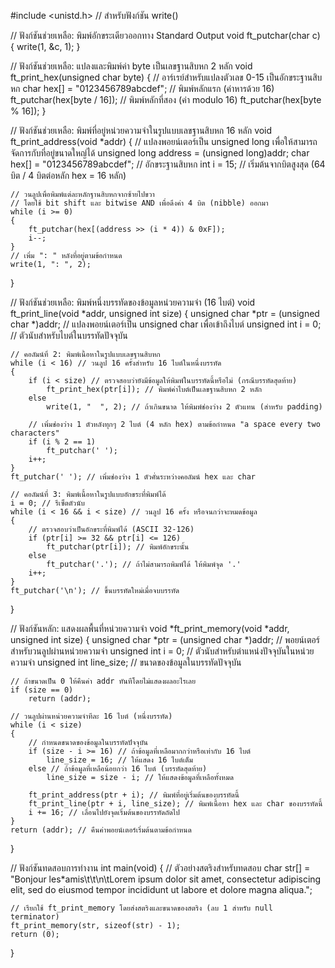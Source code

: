 #include <unistd.h> // สำหรับฟังก์ชัน write()

// ฟังก์ชันช่วยเหลือ: พิมพ์อักขระเดียวออกทาง Standard Output
void ft_putchar(char c)
{
    write(1, &c, 1);
}

// ฟังก์ชันช่วยเหลือ: แปลงและพิมพ์ค่า byte เป็นเลขฐานสิบหก 2 หลัก
void ft_print_hex(unsigned char byte)
{
    // อาร์เรย์สำหรับแปลงตัวเลข 0-15 เป็นอักขระฐานสิบหก
    char hex[] = "0123456789abcdef";
    // พิมพ์หลักแรก (ค่าหารด้วย 16)
    ft_putchar(hex[byte / 16]);
    // พิมพ์หลักที่สอง (ค่า modulo 16)
    ft_putchar(hex[byte % 16]);
}

// ฟังก์ชันช่วยเหลือ: พิมพ์ที่อยู่หน่วยความจำในรูปแบบเลขฐานสิบหก 16 หลัก
void ft_print_address(void *addr)
{
    // แปลงพอยน์เตอร์เป็น unsigned long เพื่อให้สามารถจัดการกับที่อยู่ขนาดใหญ่ได้
    unsigned long address = (unsigned long)addr;
    char hex[] = "0123456789abcdef"; // อักขระฐานสิบหก
    int i = 15; // เริ่มต้นจากบิตสูงสุด (64 บิต / 4 บิตต่อหลัก hex = 16 หลัก)

    // วนลูปเพื่อพิมพ์แต่ละหลักฐานสิบหกจากซ้ายไปขวา
    // โดยใช้ bit shift และ bitwise AND เพื่อดึงค่า 4 บิต (nibble) ออกมา
    while (i >= 0)
    {
        ft_putchar(hex[(address >> (i * 4)) & 0xF]);
        i--;
    }
    // เพิ่ม ": " หลังที่อยู่ตามข้อกำหนด
    write(1, ": ", 2);
}

// ฟังก์ชันช่วยเหลือ: พิมพ์หนึ่งบรรทัดของข้อมูลหน่วยความจำ (16 ไบต์)
void ft_print_line(void *addr, unsigned int size)
{
    unsigned char *ptr = (unsigned char *)addr; // แปลงพอยน์เตอร์เป็น unsigned char เพื่อเข้าถึงไบต์
    unsigned int i = 0; // ตัวนับสำหรับไบต์ในบรรทัดปัจจุบัน

    // คอลัมน์ที่ 2: พิมพ์เนื้อหาในรูปแบบเลขฐานสิบหก
    while (i < 16) // วนลูป 16 ครั้งสำหรับ 16 ไบต์ในหนึ่งบรรทัด
    {
        if (i < size) // ตรวจสอบว่ายังมีข้อมูลให้พิมพ์ในบรรทัดนี้หรือไม่ (กรณีบรรทัดสุดท้าย)
            ft_print_hex(ptr[i]); // พิมพ์ค่าไบต์เป็นเลขฐานสิบหก 2 หลัก
        else
            write(1, "  ", 2); // ถ้าเกินขนาด ให้พิมพ์ช่องว่าง 2 ตัวแทน (สำหรับ padding)

        // เพิ่มช่องว่าง 1 ตัวหลังทุกๆ 2 ไบต์ (4 หลัก hex) ตามข้อกำหนด "a space every two characters"
        if (i % 2 == 1)
            ft_putchar(' ');
        i++;
    }
    ft_putchar(' '); // เพิ่มช่องว่าง 1 ตัวคั่นระหว่างคอลัมน์ hex และ char

    // คอลัมน์ที่ 3: พิมพ์เนื้อหาในรูปแบบอักขระที่พิมพ์ได้
    i = 0; // รีเซ็ตตัวนับ
    while (i < 16 && i < size) // วนลูป 16 ครั้ง หรือจนกว่าจะหมดข้อมูล
    {
        // ตรวจสอบว่าเป็นอักขระที่พิมพ์ได้ (ASCII 32-126)
        if (ptr[i] >= 32 && ptr[i] <= 126)
            ft_putchar(ptr[i]); // พิมพ์อักขระนั้น
        else
            ft_putchar('.'); // ถ้าไม่สามารถพิมพ์ได้ ให้พิมพ์จุด '.'
        i++;
    }
    ft_putchar('\n'); // ขึ้นบรรทัดใหม่เมื่อจบบรรทัด
}

// ฟังก์ชันหลัก: แสดงผลพื้นที่หน่วยความจำ
void *ft_print_memory(void *addr, unsigned int size)
{
    unsigned char *ptr = (unsigned char *)addr; // พอยน์เตอร์สำหรับวนลูปผ่านหน่วยความจำ
    unsigned int i = 0; // ตัวนับสำหรับตำแหน่งปัจจุบันในหน่วยความจำ
    unsigned int line_size; // ขนาดของข้อมูลในบรรทัดปัจจุบัน

    // ถ้าขนาดเป็น 0 ให้คืนค่า addr ทันทีโดยไม่แสดงผลอะไรเลย
    if (size == 0)
        return (addr);

    // วนลูปผ่านหน่วยความจำทีละ 16 ไบต์ (หนึ่งบรรทัด)
    while (i < size)
    {
        // กำหนดขนาดของข้อมูลในบรรทัดปัจจุบัน
        if (size - i >= 16) // ถ้าข้อมูลที่เหลือมากกว่าหรือเท่ากับ 16 ไบต์
            line_size = 16; // ให้แสดง 16 ไบต์เต็ม
        else // ถ้าข้อมูลที่เหลือน้อยกว่า 16 ไบต์ (บรรทัดสุดท้าย)
            line_size = size - i; // ให้แสดงข้อมูลที่เหลือทั้งหมด

        ft_print_address(ptr + i); // พิมพ์ที่อยู่เริ่มต้นของบรรทัดนี้
        ft_print_line(ptr + i, line_size); // พิมพ์เนื้อหา hex และ char ของบรรทัดนี้
        i += 16; // เลื่อนไปยังจุดเริ่มต้นของบรรทัดถัดไป
    }
    return (addr); // คืนค่าพอยน์เตอร์เริ่มต้นตามข้อกำหนด
}

// ฟังก์ชันทดสอบการทำงาน
int main(void)
{
    // ตัวอย่างสตริงสำหรับทดสอบ
    char str[] = "Bonjour les*amis\t\t\n\tLorem ipsum dolor sit amet, consectetur adipiscing elit, sed do eiusmod tempor incididunt ut labore et dolore magna aliqua.";
    
    // เรียกใช้ ft_print_memory โดยส่งสตริงและขนาดของสตริง (ลบ 1 สำหรับ null terminator)
    ft_print_memory(str, sizeof(str) - 1); 
    return (0);
}
